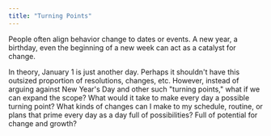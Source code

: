 ```yaml
---
title: "Turning Points"
---
```


People often align behavior change to dates or events.
A new year, a birthday, even the beginning of a new week can act as a catalyst for change. 

In theory, January 1 is just another day.
Perhaps it shouldn't have this outsized proportion of resolutions, changes, etc. 
However, instead of arguing against New Year's Day and other such "turning points," what if we can expand the scope?
What would it take to make every day a possible turning point? 
What kinds of changes can I make to my schedule, routine, or plans that prime every day as a day full of possibilities?
Full of potential for change and growth? 

